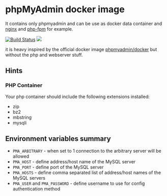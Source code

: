 # phpMyAdmin docker image

It contains only phpmyadmin and can be use as docker data container and [nginx](https://hub.docker.com/_/nginx/) and [php-fpm](https://hub.docker.com/_/php/) for example.

[![Build Status](https://travis-ci.org/gimler/docker-phpmyadmin.svg?branch=master)](https://travis-ci.org/gimler/docker-phpmyadmin)
[![](https://badge.imagelayers.io/gimler/phpmyadmin:latest.svg)](https://imagelayers.io/?images=gimler/phpmyadmin:latest 'Get your own badge on imagelayers.io')

it is heavy inspired by the official docker image [phpmyadmin/docker](https://github.com/phpmyadmin/docker) but without the php and webserver stuff.

## Hints

### PHP Container

Your php container should include the following extensions installed:

 * zip
 * bz2
 * mbstring
 * mysqli

## Environment variables summary

* ``PMA_ARBITRARY`` - when set to 1 connection to the arbitrary server will be allowed
* ``PMA_HOST`` - define address/host name of the MySQL server
* ``PMA_PORT`` - define port of the MySQL server
* ``PMA_HOSTS`` - define comma separated list of address/host names of the MySQL servers
* ``PMA_USER`` and ``PMA_PASSWORD`` - define username to use for config authentication method
